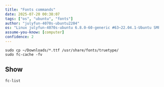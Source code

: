 ```yaml
---
title: "Fonts commands"
date: 2025-07-20 00:38:07
tags: ["os", "ubuntu", "fonts"]
author: "julyfun-4070s-ubuntu2204"
os: "Linux julyfun-4070s-ubuntu 6.8.0-60-generic #63~22.04.1-Ubuntu SMP PREEMPT_DYNAMIC Tue Apr 22 19:00:15 UTC 2 x86_64 x86_64 x86_64 GNU/Linux"
assume-you-know: [computer]
confidence: 2
---
```


```console
sudo cp ~/Downloads/*.ttf /usr/share/fonts/truetype/
sudo fc-cache -fv
```

## Show

```
fc-list
```

